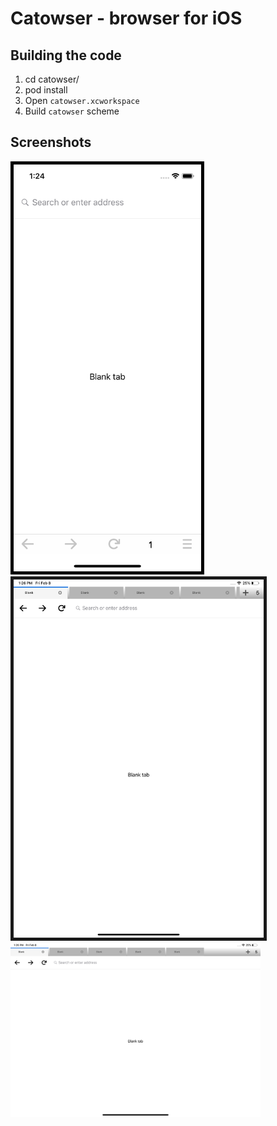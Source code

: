 # Сatowser - browser for iOS

Building the code
-----------------
1. cd catowser/
2. pod install
3. Open `catowser.xcworkspace`
4. Build `catowser` scheme

## Screenshots

<img style="border:5px solid black ; width:300px;" src="screenshots/iphone_screenshot.png" width="400"/>
<img src="screenshots/ipad_screenshot.png" width="400" border="5" />
<img src="screenshots/ipad_landskape_screenshot.png" width="400"/>
